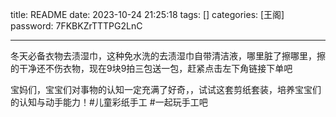 title: README 
date: 2023-10-24 21:25:18 
tags: []
categories: [王阁]
password: 7FKBKZrTTTPG2LnC

---
 <!--more-->

冬天必备衣物去渍湿巾，这种免水洗的去渍湿巾自带清洁液，哪里脏了擦哪里，擦的干净还不伤衣物，现在9块9拍三包送一包，赶紧点击左下角链接下单吧



宝妈们，宝宝们对事物的认知一定充满了好奇，，试试这套剪纸套装，培养宝宝们的认知与动手能力！#儿童彩纸手工 #一起玩手工吧